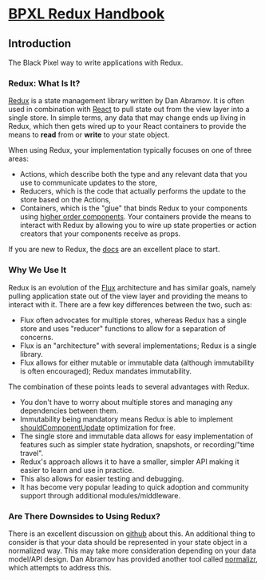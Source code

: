 # [BPXL Redux Handbook](http://blackpixel.github.io/redux-handbook/)

## Introduction

The Black Pixel way to write applications with Redux.

### Redux: What Is It?

[Redux](http://redux.js.org/) is a state management library written by Dan Abramov. It is often used in combination with [React](https://facebook.github.io/react/) to pull state out from the view layer into a single store. In simple terms, any data that may change ends up living in Redux, which then gets wired up to your React containers to provide the means to **read** from or **write** to your state object.

When using Redux, your implementation typically focuses on one of three areas:

- Actions, which describe both the type and any relevant data that you use to communicate updates to the store,
- Reducers, which is the code that actually performs the update to the store based on the Actions,
- Containers, which is the "glue" that binds Redux to your components using [higher order components](https://medium.com/@dan_abramov/mixins-are-dead-long-live-higher-order-components-94a0d2f9e750#.jxumv6uhb). Your containers provide the means to interact with Redux by allowing you to wire up state properties or action creators that your components receive as props.

If you are new to Redux, the [docs](http://redux.js.org/index.html) are an excellent place to start.

### Why We Use It

Redux is an evolution of the [Flux](https://facebook.github.io/flux/docs/overview.html) architecture and has similar goals, namely pulling application state out of the view layer and providing the means to interact with it. There are a few key differences between the two, such as:

- Flux often advocates for multiple stores, whereas Redux has a single store and uses "reducer" functions to allow for a separation of concerns.
- Flux is an "architecture" with several implementations; Redux is a single library.
- Flux allows for either mutable or immutable data (although immutability is often encouraged); Redux mandates immutability.

The combination of these points leads to several advantages with Redux.

- You don't have to worry about multiple stores and managing any dependencies between them.
- Immutability being mandatory means Redux is able to implement [shouldComponentUpdate](https://facebook.github.io/react/docs/advanced-performance.html) optimization for free.
- The single store and immutable data allows for easy implementation of features such as simpler state hydration, snapshots, or recording/"time travel".
- Redux's approach allows it to have a smaller, simpler API making it easier to learn and use in practice.
- This also allows for easier testing and debugging.
- It has become very popular leading to quick adoption and community support through additional modules/middleware.

### Are There Downsides to Using Redux?

There is an excellent discussion on [github](https://github.com/reactjs/redux/issues/1385) about this. An additional thing to consider is that your data should be represented in your state object in a normalized way. This may take more consideration depending on your data model/API design. Dan Abramov has provided another tool called [normalizr](https://github.com/paularmstrong/normalizr), which attempts to address this.
